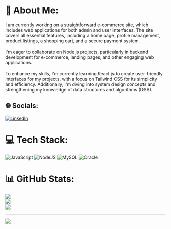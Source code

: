 # 💫 About Me:
I am currently working on a straightforward e-commerce site, which includes web applications for both admin and user interfaces. The site covers all essential features, including a home page, profile management, product listings, a shopping cart, and a secure payment system.<br><br>I'm eager to collaborate on Node.js projects, particularly in backend development for e-commerce, landing pages, and other engaging web applications.<br><br>To enhance my skills, I'm currently learning React.js to create user-friendly interfaces for my projects, with a focus on Tailwind CSS for its simplicity and efficiency. Additionally, I'm diving into system design concepts and strengthening my knowledge of data structures and algorithms (DSA).


## 🌐 Socials:
[![LinkedIn](https://img.shields.io/badge/LinkedIn-%230077B5.svg?logo=linkedin&logoColor=white)](https://linkedin.com/in/devendran-43-t) 

# 💻 Tech Stack:
![JavaScript](https://img.shields.io/badge/javascript-%23323330.svg?style=for-the-badge&logo=javascript&logoColor=%23F7DF1E) ![NodeJS](https://img.shields.io/badge/node.js-6DA55F?style=for-the-badge&logo=node.js&logoColor=white) ![MySQL](https://img.shields.io/badge/mysql-4479A1.svg?style=for-the-badge&logo=mysql&logoColor=white) ![Oracle](https://img.shields.io/badge/Oracle-F80000?style=for-the-badge&logo=oracle&logoColor=white)
# 📊 GitHub Stats:
![](https://github-readme-stats.vercel.app/api?username=Devendran43&theme=dark&hide_border=false&include_all_commits=false&count_private=false)<br/>
![](https://github-readme-streak-stats.herokuapp.com/?user=Devendran43&theme=dark&hide_border=false)<br/>
![](https://github-readme-stats.vercel.app/api/top-langs/?username=Devendran43&theme=dark&hide_border=false&include_all_commits=false&count_private=false&layout=compact)

---
[![](https://visitcount.itsvg.in/api?id=Devendran43&icon=0&color=0)](https://visitcount.itsvg.in)

<!-- Proudly created with GPRM ( https://gprm.itsvg.in ) -->
